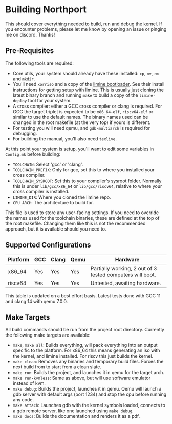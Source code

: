 # Building Northport

This should cover everything needed to build, run and debug the kernel. If you encounter problems, please let me know by opening an issue or pinging me on discord. Thanks!

## Pre-Requisites

The following tools are required:
- Core utils, your system should already have these installed: `cp`, `mv`, `rm` and `mkdir`.
- You'll need `xorriso` and a copy of the [limine bootloader](https://github.com/limine-bootloader/limine). See their install instructions for getting setup with limine. This is usually just cloning the latest binary branch and running `make` to build a copy of the `limine-deploy` tool for your system.
- A cross compiler: either a GCC cross compiler or clang is required. For GCC the target triplet is expected to be `x86_64-elf`, `riscv64-elf` or similar to use the default names. The binary names used can be changed in the root makefile  (at the very top) if yours is different.
- For testing you will need qemu, and `gdb-multiarch` is required for debugging.
- For building the manual, you'll also need `texlive`.

At this point your system is setup, you'll want to edit some variables in `Config.mk` before building:
- `TOOLCHAIN`: Select 'gcc' or 'clang'.
- `TOOLCHAIN_PREFIX`: Only for gcc, set this to where you installed your cross compiler.
- `TOOLCHAIN_SYSROOT`: Set this to your compiler's sysroot folder. Normally this is under `lib/gcc/x86_64` or `lib/gcc/riscv64`, relative to where your cross compiler is installed.
- `LIMINE_DIR`: Where you cloned the limine repo.
- `CPU_ARCH`: The architecture to build for.

This file is used to store any user-facing settings. If you need to override the names used for the toolchain binaries, these are defined at the top of the root makefile. Changing them like this is not the recommended approach, but it is available should you need to.

## Supported Configurations

| Platform | GCC | Clang | Qemu | Hardware                  |
|----------|-----|-------|------|---------------------------|
| x86_64   | Yes | Yes   | Yes  | Partially working, 2 out of 3 tested computers will boot. |
| riscv64  | Yes | Yes   | Yes  | Untested, awaiting hardware. |

This table is updated on a best effort basis. Latest tests done with GCC 11 and clang 14 with qemu 7.0.0.

## Make Targets

All build commands should be run from the project root directory. Currently the following make targets are available:
- `make`, `make all`: Builds everything, will pack everything into an output specific to the platform. For x86_64 this means generating an iso with the kernel, and limine installed. For riscv this just builds the kernel.
- `make clean`: Removes any binaries and temporary build files. Forces the next build from to start from a clean slate.
- `make run`: Builds the project, and launches it in qemu for the target arch.
- `make run-kvmless`: Same as above, but will use software emulator instead of kvm.
- `make debug`: Builds the project, launches it in qemu. Qemu will launch a gdb server with default args (port 1234) and stop the cpu before running any code.
- `make attach`: Launches gdb with the kernel symbols loaded, connects to a gdb remote server, like one launched using `make debug`.
- `make docs`: Builds the documentation and renders it as a pdf.
